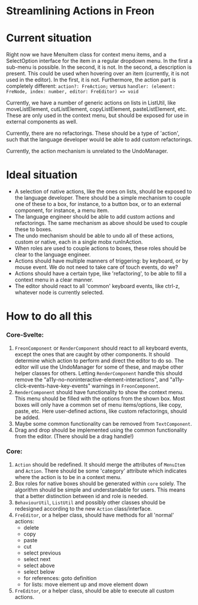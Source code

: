 # Streamlining Actions in Freon
# Current situation
Right now we have MenuItem class for context menu items,
and a SelectOption interface for the item in a regular dropdown menu.
In the first a sub-menu is possible. In the second, it is not.
In the second, a description is present. This could be used when hovering over
an item (currently, it is not used in the editor). In the first, it is not.
Furthermore, the action part is completely different:
`action?: FreAction;` versus `handler: (element: FreNode, index: number, editor: FreEditor) => void`

Currently, we have a number of generic actions on lists in ListUtil, like moveListElement, cutListElement, 
copyListElement, pasteListElement, etc. These are only used in the context menu, but should be exposed for 
use in external components as well.

Currently, there are no refactorings. These should be a type of 'action', such that the language 
developer would be able to add custom refactorings.

Currently, the action mechanism is unrelated to the UndoManager.

# Ideal situation
*  A selection of native actions, like the ones on lists, should be exposed to the language developer.
There should be a simple mechanism to couple one of these to a box, for instance, to a button box, or to an external component,
for instance, a menu item.
* The language engineer should be able to add custom actions and refactorings. The same mechanism as above should be used
to couple these to boxes.
* The undo mechanism should be able to undo all of these actions, custom or native, each in a single mobx runInAction.
* When roles are used to couple actions to boxes, these roles should be clear to the language engineer.
* Actions should have multiple manners of triggering: by keyboard, or by mouse event. We do not need to take care of touch events, do we?
* Actions should have a certain type, like 'refactoring', to be able to fill a context menu in a clear manner. 
* The editor should react to all 'common' keyboard events, like ctrl-z, whatever node is currently selected.

# How to do all this
### Core-Svelte:
1. `FreonComponent` or `RenderComponent` should react to all keyboard events, except the ones that are caught by other components. 
It should determine which action to perform and direct the editor to do so. The editor will use the UndoManager for some of these, and
maybe other helper classes for others. Letting `RenderComponent` handle this should remove the "a11y-no-noninteractive-element-interactions", and
"a11y-click-events-have-key-events" warnings in `FreonComponent`.
2. `RenderComponent` should have functionality to show the context menu. This menu should be filled with the options from the shown box.
Most boxes will only have a common set of menu items/options, like copy, paste, etc. Here user-defined actions, like custom refactorings,
should be added.
3. Maybe some common functionality can be removed from `TextComponent`.
4. Drag and drop should be implemented using the common functionality from the editor. (There should be a drag handle!)

### Core:
1. `Action` should be redefined. It should merge the attributes of `MenuItem` and `Action`. There should be some 'category' attribute 
which indicates where the action is to be in a context menu.
2. Box roles for native boxes should be generated within `core` solely. The algorithm should be simple and understandable for users. This
means that a better distinction between id and role is needed.
3. `BehaviourUtil`, `ListUtil` and possibly other classes should be redesigned according to the new `Action` class/interface.
4. `FreEditor`, or a helper class, should have methods for all 'normal' actions:
   * delete
   * copy
   * paste
   * cut
   * select previous
   * select next
   * select above
   * select below
   * for references: goto definition
   * for lists: move element up and move element down
5. `FreEditor`, or a helper class, should be able to execute all custom actions.
